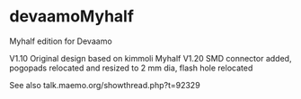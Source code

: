 devaamoMyhalf
=============

Myhalf edition for Devaamo

V1.10 Original design based on kimmoli Myhalf
V1.20 SMD connector added, pogopads relocated and resized to 2 mm dia, flash hole relocated



See also talk.maemo.org/showthread.php?t=92329


